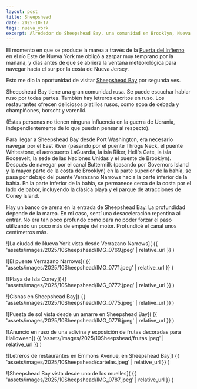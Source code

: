 ```yaml
---
layout: post
title: Sheepshead
date: 2025-10-17
tags: nueva_york
excerpt: Alrededor de Sheepshead Bay, una comunidad en Brooklyn, Nueva York
---
```


El momento en que se produce la marea a través de la [Puerta del
Infierno][puerta] en el río Este de Nueva York me obligó a zarpar muy temprano
por la mañana, y días antes de que se abriera la ventana meteorológica para
navegar hacia el sur por la costa de Nueva Jersey.

[puerta]: https://brisa.uy/2024/10/07/La-Puerta-del-Infierno.html

Esto me dio la oportunidad de visitar [Sheepshead Bay][ny] por segunda ves.

[ny]: https://brisa.uy/2024/05/28/Nueva-York.html

Sheepshead Bay tiene una gran comunidad rusa. Se puede escuchar hablar ruso por
todas partes. También hay letreros escritos en ruso. Los restaurantes ofrecen
deliciosos platillos rusos, como sopa de cebada y champiñones, borscht y
vareniki.

(Estas personas no tienen ninguna influencia en la guerra de Ucrania,
independientemente de lo que puedan pensar al respecto).

Para llegar a Sheepshead Bay desde Port Washington, era necesario navegar por
el East River (pasando por el puente Throgs Neck, el puente Whitestone, el
aeropuerto LaGuardia, la isla Riker, Hell's Gate, la isla Roosevelt, la sede de
las Naciones Unidas y el puente de Brooklyn). Después de navegar por el canal
Buttermilk (pasando por Governors Island y la mayor parte de la costa de
Brooklyn) en la parte superior de la bahía, se pasa por debajo del puente
Verrazano Narrows hacia la parte inferior de la bahía. En la parte inferior de
la bahía, se permanece cerca de la costa por el lado de babor, incluyendo la
clásica playa y el parque de atracciones de Coney Island.

Hay un banco de arena en la entrada de Sheepshead Bay. La profundidad depende
de la marea. En mi caso, sentí una desaceleración repentina al entrar. No era
tan poco profundo como para no poder forzar el paso utilizando un poco más de
empuje del motor. Profundicé el canal unos centímetros más.

![La ciudad de Nueva York vista desde Verrazano Narrows](
  {{ 'assets/images/2025/10Sheepshead/IMG_0769.jpeg' | relative_url }}
)

![El puente Verrazano Narrows](
  {{ 'assets/images/2025/10Sheepshead/IMG_0771.jpeg' | relative_url }}
)

![Playa de Isla Coney](
  {{ 'assets/images/2025/10Sheepshead/IMG_0772.jpeg' | relative_url }}
)

![Cisnas en Sheepshead Bay](
  {{ 'assets/images/2025/10Sheepshead/IMG_0775.jpeg' | relative_url }}
)

![Puesta de sol vista desde un amarre en Sheepshead Bay](
  {{ 'assets/images/2025/10Sheepshead/IMG_0776.jpeg' | relative_url }}
)

![Anuncio en ruso de una adivina y exposición de frutas decoradas para
  Halloween](
  {{ 'assets/images/2025/10Sheepshead/frutas.jpeg' | relative_url }}
)

![Letreros de restaurantes en Emmons Avenue, en Sheepshead Bay](
  {{ 'assets/images/2025/10Sheepshead/cartelas.jpeg' | relative_url }}
)

![Sheepshead Bay vista desde uno de los muelles](
  {{ 'assets/images/2025/10Sheepshead/IMG_0787.jpeg' | relative_url }}
)

